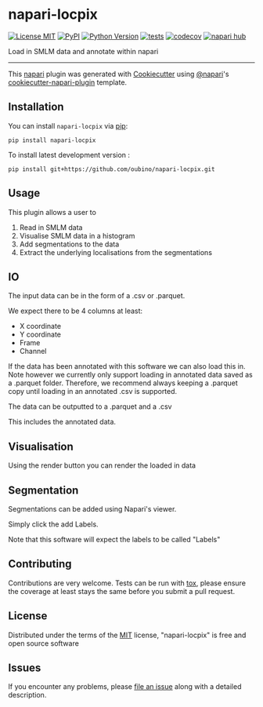 # napari-locpix

[![License MIT](https://img.shields.io/pypi/l/napari-locpix.svg?color=green)](https://github.com/oubino/napari-locpix/raw/main/LICENSE)
[![PyPI](https://img.shields.io/pypi/v/napari-locpix.svg?color=green)](https://pypi.org/project/napari-locpix)
[![Python Version](https://img.shields.io/pypi/pyversions/napari-locpix.svg?color=green)](https://python.org)
[![tests](https://github.com/oubino/napari-locpix/workflows/tests/badge.svg)](https://github.com/oubino/napari-locpix/actions)
[![codecov](https://codecov.io/gh/oubino/napari-locpix/branch/main/graph/badge.svg)](https://codecov.io/gh/oubino/napari-locpix)
[![napari hub](https://img.shields.io/endpoint?url=https://api.napari-hub.org/shields/napari-locpix)](https://napari-hub.org/plugins/napari-locpix)

Load in SMLM data and annotate within napari

----------------------------------

This [napari] plugin was generated with [Cookiecutter] using [@napari]'s [cookiecutter-napari-plugin] template.

<!--
Don't miss the full getting started guide to set up your new package:
https://github.com/napari/cookiecutter-napari-plugin#getting-started

and review the napari docs for plugin developers:
https://napari.org/stable/plugins/index.html
-->

## Installation

You can install `napari-locpix` via [pip]:

    pip install napari-locpix


To install latest development version :

    pip install git+https://github.com/oubino/napari-locpix.git


## Usage

This plugin allows a user to

1. Read in SMLM data
2. Visualise SMLM data in a histogram
3. Add segmentations to the data
4. Extract the underlying localisations from the segmentations

## IO

The input data can be in the form of a .csv or .parquet.

We expect there to be 4 columns at least:

* X coordinate
* Y coordinate
* Frame
* Channel

If the data has been annotated with this software we can also load this in.
Note however we currently only support loading in annotated data saved as a .parquet folder.
Therefore, we recommend always keeping a .parquet copy until loading in an annotated .csv
is supported.

The data can be outputted to a .parquet and a .csv

This includes the annotated data.

## Visualisation

Using the render button you can render the loaded in data

## Segmentation

Segmentations can be added using Napari's viewer.

Simply click the add Labels.

Note that this software will expect the labels to be called "Labels"

## Contributing

Contributions are very welcome. Tests can be run with [tox], please ensure
the coverage at least stays the same before you submit a pull request.

## License

Distributed under the terms of the [MIT] license,
"napari-locpix" is free and open source software

## Issues

If you encounter any problems, please [file an issue] along with a detailed description.

[napari]: https://github.com/napari/napari
[Cookiecutter]: https://github.com/audreyr/cookiecutter
[@napari]: https://github.com/napari
[MIT]: http://opensource.org/licenses/MIT
[BSD-3]: http://opensource.org/licenses/BSD-3-Clause
[GNU GPL v3.0]: http://www.gnu.org/licenses/gpl-3.0.txt
[GNU LGPL v3.0]: http://www.gnu.org/licenses/lgpl-3.0.txt
[Apache Software License 2.0]: http://www.apache.org/licenses/LICENSE-2.0
[Mozilla Public License 2.0]: https://www.mozilla.org/media/MPL/2.0/index.txt
[cookiecutter-napari-plugin]: https://github.com/napari/cookiecutter-napari-plugin

[file an issue]: https://github.com/oubino/napari-locpix/issues

[napari]: https://github.com/napari/napari
[tox]: https://tox.readthedocs.io/en/latest/
[pip]: https://pypi.org/project/pip/
[PyPI]: https://pypi.org/
